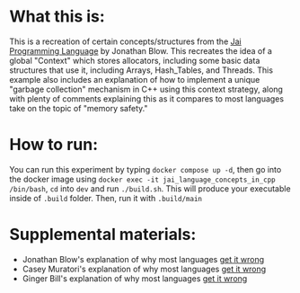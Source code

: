 # What this is:
This is a recreation of certain concepts/structures from the [Jai Programming Language](https://github.com/Jai-Community/Jai-Community-Library/wiki) by Jonathan Blow.
This recreates the idea of a global "Context" which stores allocators, including some basic data structures that use it, including Arrays, Hash_Tables, and Threads.
This example also includes an explanation of how to implement a unique "garbage collection" mechanism in C++ using this context strategy, along with plenty of comments explaining this as it compares to most languages take on the topic of "memory safety."

# How to run:
You can run this experiment by typing `docker compose up -d`, then go into the docker image using `docker exec -it jai_language_concepts_in_cpp /bin/bash`, `cd` into `dev` and run `./build.sh`. This will produce your executable inside of `.build` folder. Then, run it with `.build/main`

# Supplemental materials:
- Jonathan Blow's  explanation of why most languages [get it wrong](https://github.com/WWilliams741/Utilities/blob/main/jai_langauge_concepts_in_cpp/Jonathan_Blow_on_memory_management_in_Jai.txt)
- Casey Muratori's explanation of why most languages [get it wrong](https://www.youtube.com/watch?v=f4ioc8-lDc0&t=4406s)
- Ginger Bill's    explanation of why most languages [get it wrong](https://www.gingerbill.org/article/2020/06/21/the-ownership-semantics-flaw/)
